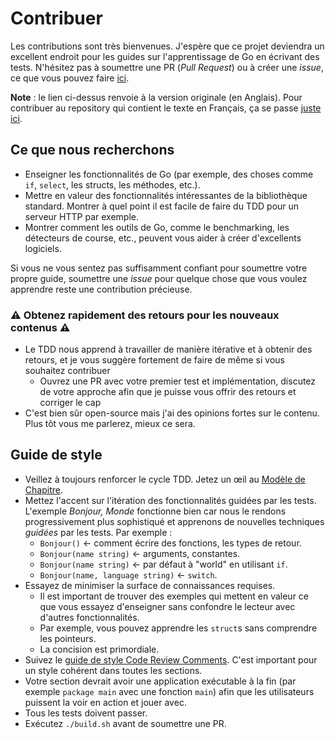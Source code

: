 # Contribuer

Les contributions sont très bienvenues. J'espère que ce projet deviendra un excellent endroit pour les guides sur l'apprentissage de Go en écrivant des tests. N'hésitez pas à soumettre une PR (_Pull Request_) ou à créer une *issue*, ce que vous pouvez faire [ici](https://github.com/quii/learn-go-with-tests/issues).

**Note** : le lien ci-dessus renvoie à la version originale (en Anglais). Pour contribuer au repository qui contient le texte en Français, ça se passe [juste ici](https://github.com/GooseGeeseJeez/learn-go-with-tests-fr).

## Ce que nous recherchons

* Enseigner les fonctionnalités de Go \(par exemple, des choses comme `if`, `select`, les structs, les méthodes, etc.\).
* Mettre en valeur des fonctionnalités intéressantes de la bibliothèque standard. Montrer à quel point il est facile de faire du TDD pour un serveur HTTP par exemple.
* Montrer comment les outils de Go, comme le benchmarking, les détecteurs de course, etc., peuvent vous aider à créer d'excellents logiciels.

Si vous ne vous sentez pas suffisamment confiant pour soumettre votre propre guide, soumettre une *issue* pour quelque chose que vous voulez apprendre reste une contribution précieuse.

### ⚠️ Obtenez rapidement des retours pour les nouveaux contenus ⚠️

- Le TDD nous apprend à travailler de manière itérative et à obtenir des retours, et je vous suggère fortement de faire de même si vous souhaitez contribuer
    - Ouvrez une PR avec votre premier test et implémentation, discutez de votre approche afin que je puisse vous offrir des retours et corriger le cap
- C'est bien sûr open-source mais j'ai des opinions fortes sur le contenu. Plus tôt vous me parlerez, mieux ce sera.

## Guide de style

* Veillez à toujours renforcer le cycle TDD. Jetez un œil au [Modèle de Chapitre](template.md).
* Mettez l'accent sur l'itération des fonctionnalités guidées par les tests. L'exemple _Bonjour, Monde_ fonctionne bien car nous le rendons progressivement plus sophistiqué et apprenons de nouvelles techniques _guidées_ par les tests. Par exemple :
  * `Bonjour()` &lt;- comment écrire des fonctions, les types de retour.
  * `Bonjour(name string)` &lt;- arguments, constantes.
  * `Bonjour(name string)` &lt;- par défaut à "world" en utilisant `if`.
  * `Bonjour(name, language string)` &lt;- `switch`.
* Essayez de minimiser la surface de connaissances requises.
  * Il est important de trouver des exemples qui mettent en valeur ce que vous essayez d'enseigner sans confondre le lecteur avec d'autres fonctionnalités.
  * Par exemple, vous pouvez apprendre les `struct`s sans comprendre les pointeurs.
  * La concision est primordiale.
* Suivez le [guide de style Code Review Comments](https://go.dev/wiki/CodeReviewComments). C'est important pour un style cohérent dans toutes les sections.
* Votre section devrait avoir une application exécutable à la fin \(par exemple `package main` avec une fonction `main`\) afin que les utilisateurs puissent la voir en action et jouer avec.
* Tous les tests doivent passer.
* Exécutez `./build.sh` avant de soumettre une PR.